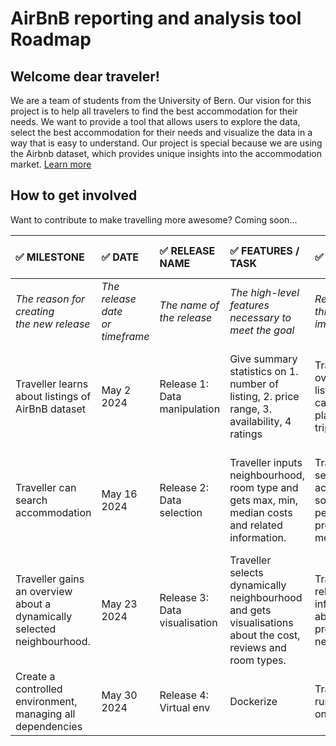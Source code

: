 
# AirBnB reporting and analysis tool Roadmap
## Welcome dear traveler! 
We are a team of students from the University of Bern.
Our vision for this project is to help all travelers to find the best accommodation for their needs.
We want to provide a tool that allows users to explore the data, select the best accommodation for their needs and visualize the data in a way that is easy to understand.
Our project is special because we are using the Airbnb dataset, which provides unique insights into the accommodation market. [Learn more](README.md)

## How to get involved

 Want to contribute to make travelling more awesome? Coming soon...

| :white_check_mark: MILESTONE                                            | :white_check_mark: DATE             | :white_check_mark: RELEASE NAME | :white_check_mark: FEATURES / TASK                                                                          | :white_check_mark: REASONS                                                        | :white_check_mark: METRICS / SUCCESS FACTORS                                    |
|:------------------------------------------------------------------------|:------------------------------------|:--------------------------------|:------------------------------------------------------------------------------------------------------------|:----------------------------------------------------------------------------------|:--------------------------------------------------------------------------------|
| _The reason for creating<br/>the new release_                           | _The release date<br/>or timeframe_ | _The name of<br/>the release_   | _The high-level features<br/>necessary to meet the goal_                                                    | _Reasons why this feature is important_                                           | _The metrics to determine<br/>if the goal has been met_                         |
| Traveller learns about listings of AirBnB dataset                       | May 2 2024                          | Release 1: Data manipulation    | Give summary statistics on 1. number of listing, 2. price range, 3. availability, 4 ratings                 | Travellers get overview of listings, so they can start planning their trip.       | Traveller gets a correct data summary. Crosschecks with results of other teams. |
| Traveller can search accommodation                                      | May 16 2024                         | Release 2: Data selection       | Traveller inputs neighbourhood, room type and gets max, min, median costs and related information.          | Travellers can search accommodation, so that their personal preferences are met.  | Traveller gets correct search results. Crosschecks with results of other teams. |
| Traveller gains an overview about a dynamically selected neighbourhood. | May 23 2024                         | Release 3: Data visualisation   | Traveller selects dynamically neighbourhood and gets visualisations about the cost, reviews and room types. | Travellers get relevant listing information about their preferred neighbourhoods. | Plots with data are show to the traveller.                                      | 
| Create a controlled environment, managing all dependencies              | May 30 2024                         | Release 4: Virtual env          | Dockerize                                                                                                  | Travellers can run this program on any machine.                                   | Can be run platform independent.                                                |
